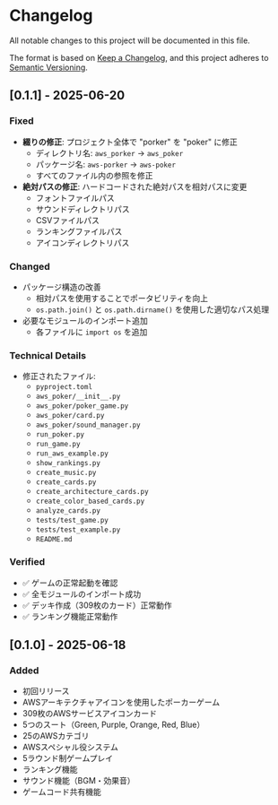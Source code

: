 # Changelog

All notable changes to this project will be documented in this file.

The format is based on [Keep a Changelog](https://keepachangelog.com/en/1.0.0/),
and this project adheres to [Semantic Versioning](https://semver.org/spec/v2.0.0.html).

## [0.1.1] - 2025-06-20

### Fixed
- **綴りの修正**: プロジェクト全体で "porker" を "poker" に修正
  - ディレクトリ名: `aws_porker` → `aws_poker`
  - パッケージ名: `aws-porker` → `aws-poker`
  - すべてのファイル内の参照を修正
- **絶対パスの修正**: ハードコードされた絶対パスを相対パスに変更
  - フォントファイルパス
  - サウンドディレクトリパス
  - CSVファイルパス
  - ランキングファイルパス
  - アイコンディレクトリパス

### Changed
- パッケージ構造の改善
  - 相対パスを使用することでポータビリティを向上
  - `os.path.join()` と `os.path.dirname()` を使用した適切なパス処理
- 必要なモジュールのインポート追加
  - 各ファイルに `import os` を追加

### Technical Details
- 修正されたファイル:
  - `pyproject.toml`
  - `aws_poker/__init__.py`
  - `aws_poker/poker_game.py`
  - `aws_poker/card.py`
  - `aws_poker/sound_manager.py`
  - `run_poker.py`
  - `run_game.py`
  - `run_aws_example.py`
  - `show_rankings.py`
  - `create_music.py`
  - `create_cards.py`
  - `create_architecture_cards.py`
  - `create_color_based_cards.py`
  - `analyze_cards.py`
  - `tests/test_game.py`
  - `tests/test_example.py`
  - `README.md`

### Verified
- ✅ ゲームの正常起動を確認
- ✅ 全モジュールのインポート成功
- ✅ デッキ作成（309枚のカード）正常動作
- ✅ ランキング機能正常動作

## [0.1.0] - 2025-06-18

### Added
- 初回リリース
- AWSアーキテクチャアイコンを使用したポーカーゲーム
- 309枚のAWSサービスアイコンカード
- 5つのスート（Green, Purple, Orange, Red, Blue）
- 25のAWSカテゴリ
- AWSスペシャル役システム
- 5ラウンド制ゲームプレイ
- ランキング機能
- サウンド機能（BGM・効果音）
- ゲームコード共有機能
